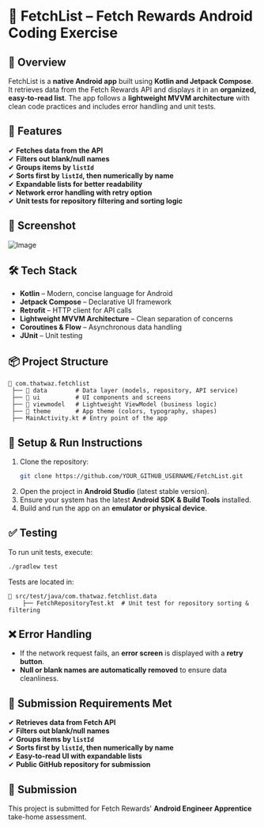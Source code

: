 # 📲 FetchList – Fetch Rewards Android Coding Exercise

## 📌 Overview

FetchList is a **native Android app** built using **Kotlin and Jetpack Compose**. It retrieves data from the Fetch Rewards API and displays it in an **organized, easy-to-read list**. The app follows a **lightweight MVVM architecture** with clean code practices and includes error handling and unit tests.

## 🚀 Features

✔ **Fetches data from the API**  
✔ **Filters out blank/null names**  
✔ **Groups items by `listId`**  
✔ **Sorts first by `listId`, then numerically by name**  
✔ **Expandable lists for better readability**  
✔ **Network error handling with retry option**  
✔ **Unit tests for repository filtering and sorting logic**  

## 📸 Screenshot
![Image](https://github.com/user-attachments/assets/14efd0c0-c2e3-4d77-82e9-5a486ed3d522)


## 🛠️ Tech Stack

- **Kotlin** – Modern, concise language for Android
- **Jetpack Compose** – Declarative UI framework
- **Retrofit** – HTTP client for API calls
- **Lightweight MVVM Architecture** – Clean separation of concerns
- **Coroutines & Flow** – Asynchronous data handling
- **JUnit** – Unit testing

## 📦 Project Structure

```
📂 com.thatwaz.fetchlist
 ├── 📂 data        # Data layer (models, repository, API service)
 ├── 📂 ui          # UI components and screens
 ├── 📂 viewmodel   # Lightweight ViewModel (business logic)
 ├── 📂 theme       # App theme (colors, typography, shapes)
 ├── MainActivity.kt # Entry point of the app
```

## 🔧 Setup & Run Instructions

1. Clone the repository:
   ```sh
   git clone https://github.com/YOUR_GITHUB_USERNAME/FetchList.git
   ```
2. Open the project in **Android Studio** (latest stable version).
3. Ensure your system has the latest **Android SDK & Build Tools** installed.
4. Build and run the app on an **emulator or physical device**.

## ✅ Testing

To run unit tests, execute:

```sh
./gradlew test
```

Tests are located in:

```
📂 src/test/java/com.thatwaz.fetchlist.data
    ├── FetchRepositoryTest.kt  # Unit test for repository sorting & filtering
```

## ❌ Error Handling

- If the network request fails, an **error screen** is displayed with a **retry button**.
- **Null or blank names are automatically removed** to ensure data cleanliness.

## 🎯 Submission Requirements Met

✔ **Retrieves data from Fetch API**  
✔ **Filters out blank/null names**  
✔ **Groups items by `listId`**  
✔ **Sorts first by `listId`, then numerically by name**  
✔ **Easy-to-read UI with expandable lists**  
✔ **Public GitHub repository for submission**  

## 📩 Submission

This project is submitted for Fetch Rewards' **Android Engineer Apprentice** take-home assessment.



